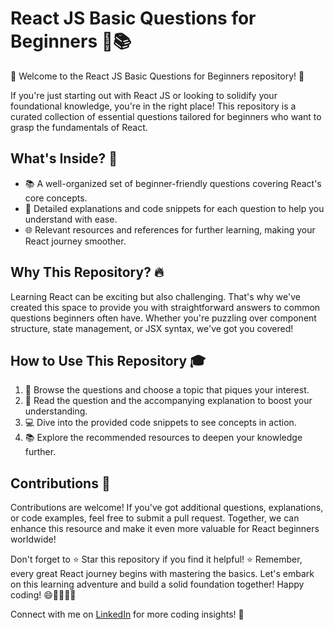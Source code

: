 # React JS Basic Questions for Beginners 👶📚

👋 Welcome to the React JS Basic Questions for Beginners repository! 🚀

If you're just starting out with React JS or looking to solidify your foundational knowledge, you're in the right place! This repository is a curated collection of essential questions tailored for beginners who want to grasp the fundamentals of React.

## What's Inside? 🧐
- 📚 A well-organized set of beginner-friendly questions covering React's core concepts.
- 🤖 Detailed explanations and code snippets for each question to help you understand with ease.
- 🌐 Relevant resources and references for further learning, making your React journey smoother.

## Why This Repository? 🔥
Learning React can be exciting but also challenging. That's why we've created this space to provide you with straightforward answers to common questions beginners often have. Whether you're puzzling over component structure, state management, or JSX syntax, we've got you covered!

## How to Use This Repository 🎓
1. 📂 Browse the questions and choose a topic that piques your interest.
2. 📖 Read the question and the accompanying explanation to boost your understanding.
3. 💻 Dive into the provided code snippets to see concepts in action.
4. 📚 Explore the recommended resources to deepen your knowledge further.

## Contributions 🤝
Contributions are welcome! If you've got additional questions, explanations, or code examples, feel free to submit a pull request. Together, we can enhance this resource and make it even more valuable for React beginners worldwide!

Don't forget to ⭐️ Star this repository if you find it helpful! ⭐️
Remember, every great React journey begins with mastering the basics. Let's embark on this learning adventure and build a solid foundation together! Happy coding! 😄👩‍💻👨‍💻

Connect with me on [LinkedIn](https://www.linkedin.com/in/vijaykv555/) for more coding insights! 💼


